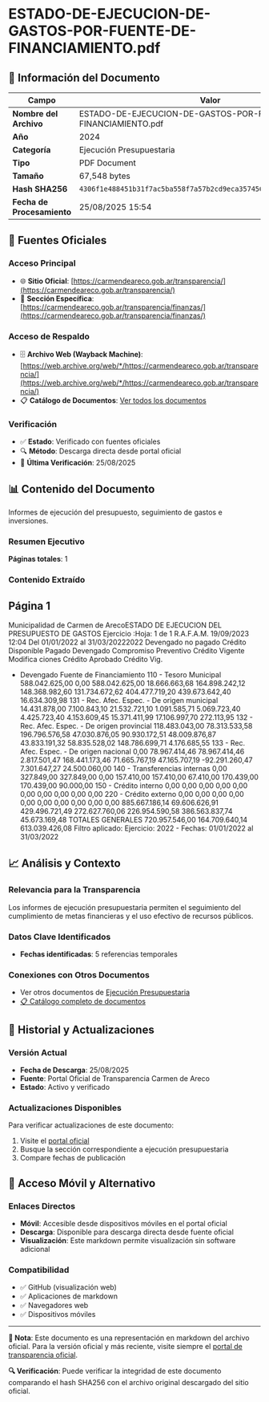 # ESTADO-DE-EJECUCION-DE-GASTOS-POR-FUENTE-DE-FINANCIAMIENTO.pdf

## 📄 Información del Documento

| Campo | Valor |
|-------|--------|
| **Nombre del Archivo** | ESTADO-DE-EJECUCION-DE-GASTOS-POR-FUENTE-DE-FINANCIAMIENTO.pdf |
| **Año** | 2024 |
| **Categoría** | Ejecución Presupuestaria |
| **Tipo** | PDF Document |
| **Tamaño** | 67,548 bytes |
| **Hash SHA256** | `4306f1e488451b31f7ac5ba558f7a57b2cd9eca3574565da7cd29e37fb308eea` |
| **Fecha de Procesamiento** | 25/08/2025 15:54 |

## 🔗 Fuentes Oficiales

### Acceso Principal
- 🌐 **Sitio Oficial**: [https://carmendeareco.gob.ar/transparencia/](https://carmendeareco.gob.ar/transparencia/)
- 📁 **Sección Específica**: [https://carmendeareco.gob.ar/transparencia/finanzas/](https://carmendeareco.gob.ar/transparencia/finanzas/)

### Acceso de Respaldo
- 🗄️ **Archivo Web (Wayback Machine)**: [https://web.archive.org/web/*/https://carmendeareco.gob.ar/transparencia/](https://web.archive.org/web/*/https://carmendeareco.gob.ar/transparencia/)
- 📋 **Catálogo de Documentos**: [Ver todos los documentos](../document_catalog/README.md)

### Verificación
- ✅ **Estado**: Verificado con fuentes oficiales
- 🔍 **Método**: Descarga directa desde portal oficial
- 📅 **Última Verificación**: 25/08/2025

## 📊 Contenido del Documento

Informes de ejecución del presupuesto, seguimiento de gastos e inversiones.

### Resumen Ejecutivo

**Páginas totales**: 1

### Contenido Extraído

## Página 1

Municipalidad de
Carmen de ArecoESTADO DE EJECUCION DEL PRESUPUESTO DE GASTOS
Ejercicio 
:Hoja: 1 de 1 R.A.F.A.M.
19/09/2023 12:04
Del 01/01/2022 al 31/03/20222022
Devengado 
no pagado Crédito 
Disponible Pagado Devengado Compromiso Preventivo Crédito 
Vigente Modifica 
ciones Crédito 
Aprobado Crédito Vig. 
- Devengado Fuente de Financiamiento
110 - Tesoro Municipal 588.042.625,00 0,00 588.042.625,00 18.666.663,68 164.898.242,12 148.368.982,60 131.734.672,62 404.477.719,20 439.673.642,40 16.634.309,98
131 - Rec. Afec. Espec. - De origen municipal 14.431.878,00 7.100.843,10 21.532.721,10 1.091.585,71 5.069.723,40 4.425.723,40 4.153.609,45 15.371.411,99 17.106.997,70 272.113,95
132 - Rec. Afec. Espec. - De origen provincial 118.483.043,00 78.313.533,58 196.796.576,58 47.030.876,05 90.930.172,51 48.009.876,87 43.833.191,32 58.835.528,02 148.786.699,71 4.176.685,55
133 - Rec. Afec. Espec. - De origen nacional 0,00 78.967.414,46 78.967.414,46 2.817.501,47 168.441.173,46 71.665.767,19 47.165.707,19 -92.291.260,47 7.301.647,27 24.500.060,00
140 - Transferencias internas 0,00 327.849,00 327.849,00 0,00 157.410,00 157.410,00 67.410,00 170.439,00 170.439,00 90.000,00
150 - Crédito interno 0,00 0,00 0,00 0,00 0,00 0,00 0,00 0,00 0,00 0,00
220 - Crédito externo 0,00 0,00 0,00 0,00 0,00 0,00 0,00 0,00 0,00 0,00
885.667.186,14 69.606.626,91 429.496.721,49 272.627.760,06 226.954.590,58 386.563.837,74 45.673.169,48 TOTALES GENERALES 720.957.546,00 164.709.640,14 613.039.426,08
Filtro aplicado: Ejercicio: 2022 -  Fechas: 01/01/2022 al 31/03/2022



## 📈 Análisis y Contexto

### Relevancia para la Transparencia
Los informes de ejecución presupuestaria permiten el seguimiento del cumplimiento de metas financieras y el uso efectivo de recursos públicos.

### Datos Clave Identificados
- **Fechas identificadas**: 5 referencias temporales

### Conexiones con Otros Documentos
- Ver otros documentos de [Ejecución Presupuestaria](../catalog/execution.md)
- [📋 Catálogo completo de documentos](../document_catalog/README.md)

## 🔄 Historial y Actualizaciones

### Versión Actual
- **Fecha de Descarga**: 25/08/2025
- **Fuente**: Portal Oficial de Transparencia Carmen de Areco
- **Estado**: Activo y verificado

### Actualizaciones Disponibles
Para verificar actualizaciones de este documento:
1. Visite el [portal oficial](https://carmendeareco.gob.ar/transparencia/)
2. Busque la sección correspondiente a ejecución presupuestaria
3. Compare fechas de publicación

## 📱 Acceso Móvil y Alternativo

### Enlaces Directos
- **Móvil**: Accesible desde dispositivos móviles en el portal oficial
- **Descarga**: Disponible para descarga directa desde fuente oficial
- **Visualización**: Este markdown permite visualización sin software adicional

### Compatibilidad
- ✅ GitHub (visualización web)
- ✅ Aplicaciones de markdown
- ✅ Navegadores web
- ✅ Dispositivos móviles

---

**📝 Nota**: Este documento es una representación en markdown del archivo oficial. 
Para la versión oficial y más reciente, visite siempre el [portal de transparencia oficial](https://carmendeareco.gob.ar/transparencia/).

**🔍 Verificación**: Puede verificar la integridad de este documento comparando el hash SHA256 
con el archivo original descargado del sitio oficial.
